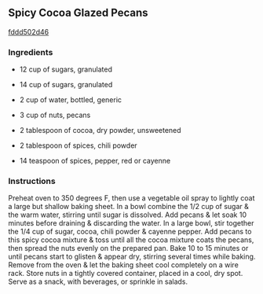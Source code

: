 ## Spicy Cocoa Glazed Pecans

[fddd502d46](http://www.food.com/recipe/spicy-cocoa-glazed-pecans-398642)

### Ingredients

 - 12 cup of sugars, granulated

 - 14 cup of sugars, granulated

 - 2 cup of water, bottled, generic

 - 3 cup of nuts, pecans

 - 2 tablespoon of cocoa, dry powder, unsweetened

 - 2 tablespoon of spices, chili powder

 - 14 teaspoon of spices, pepper, red or cayenne

### Instructions

Preheat oven to 350 degrees F, then use a vegetable oil spray to lightly coat a large but shallow baking sheet. In a bowl combine the 1/2 cup of sugar & the warm water, stirring until sugar is dissolved. Add pecans & let soak 10 minutes before draining & discarding the water. In a large bowl, stir together the 1/4 cup of sugar, cocoa, chili powder & cayenne pepper. Add pecans to this spicy cocoa mixture & toss until all the cocoa mixture coats the pecans, then spread the nuts evenly on the prepared pan. Bake 10 to 15 minutes or until pecans start to glisten & appear dry, stirring several times while baking. Remove from the oven & let the baking sheet cool completely on a wire rack. Store nuts in a tightly covered container, placed in a cool, dry spot. Serve as a snack, with beverages, or sprinkle in salads.